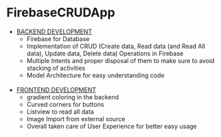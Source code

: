 # FirebaseCRUDApp

<ul>
  <li><a href="https://github.com/mehulraj19/FirebaseCRUDApp/tree/master/app/src/main/java/com/example/loginfirebaseapp">BACKEND DEVELOPMENT</a>
      <ul>
        <li>Firebase for Database</li>
        <li>Implementation of CRUD (Create data, Read data (and Read All data), Update data, Delete data) Operations in Firebase</li>
        <li>Multiple Intents and proper disposal of them to make sure to avoid stacking of activities</li>
        <li>Model Architecture for easy understanding code</li>
      </ul>
  </li>
  </br>
  <li><a href="https://github.com/mehulraj19/FirebaseCRUDApp/tree/master/app/src/main/res">FRONTEND DEVELOPMENT</a>
    <ul>
      <li>gradient coloring in the backend</li>
      <li>Curved corners for buttons</li>
      <li>Listview to read all data</li>
      <li>Image Import from external source</li>
      <li>Overall taken care of User Experience for better easy usage</li>
    </ul>
  </li>
</ul>
